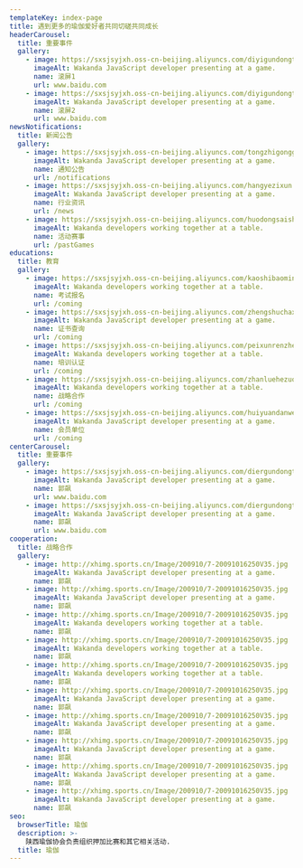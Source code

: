```yaml
---
templateKey: index-page
title: 遇到更多的瑜伽爱好者共同切磋共同成长
headerCarousel:
  title: 重要事件
  gallery:
    - image: https://sxsjsyjxh.oss-cn-beijing.aliyuncs.com/diyigundongtu1.jpeg?OSSAccessKeyId=TMP.3KkK8Ksark868gMQitRdR3oBxAHRhNQFmYzPvacLjVWDL2jsw6XNkKueJiho4YZd5YYLXrf6sNPn5rUsxkMjz1azWc15ow&Signature=irEYcR2AXQQhSbZeWOFZVZt9V9U%3D&versionId=CAEQDBiBgICkpum_sRciIDRiYjIwMTE4ZTI0OTRiZGFiYmFkMmYyNWU3M2RhZDA3&response-content-type=application%2Foctet-stream
      imageAlt: Wakanda JavaScript developer presenting at a game.
      name: 滚屏1
      url: www.baidu.com
    - image: https://sxsjsyjxh.oss-cn-beijing.aliyuncs.com/diyigundongtu2.jpeg?OSSAccessKeyId=TMP.3KkK8Ksark868gMQitRdR3oBxAHRhNQFmYzPvacLjVWDL2jsw6XNkKueJiho4YZd5YYLXrf6sNPn5rUsxkMjz1azWc15ow&Signature=9jcTmmPQR4hm35Js6TuUs42iEmM%3D&versionId=CAEQDBiBgIDsp.m_sRciIGM1MjViNTMwZWQ1MDQ4MzZhYzM5ZGMzNmUwZWQxM2Zm&response-content-type=application%2Foctet-stream
      imageAlt: Wakanda JavaScript developer presenting at a game.
      name: 滚屏2
      url: www.baidu.com
newsNotifications:
  title: 新闻公告
  gallery:
    - image: https://sxsjsyjxh.oss-cn-beijing.aliyuncs.com/tongzhigonggao.jpg?OSSAccessKeyId=TMP.3KfbGYierAJyt6uw9EujCdsXVqGrYHqcuVJAC2KWp6zJ9hGWHeAd6XyAhBxcZ5FGtpki2dXt9wUVHVvkEr56wggjiD8va1&Signature=vV2bGiFxCy85T%2F%2F9Wb3Jb1%2BtwgE%3D&versionId=CAEQDBiBgIDSo4nVsRciIDkyMzliNTkyNWM4MDRmNzViZmU5MzIxMWQ1MGNiZDEz&response-content-type=application%2Foctet-stream
      imageAlt: Wakanda JavaScript developer presenting at a game.
      name: 通知公告
      url: /notifications
    - image: https://sxsjsyjxh.oss-cn-beijing.aliyuncs.com/hangyezixun.jpeg?OSSAccessKeyId=TMP.3Kh4kQjFuMAET7Nj7UNJgnPxzVAKb8rsuS22vAx3MCPN78m8vznLYZNhYMAZrFrcrYz1e4HjdpgZ39NefMPcpeZX6CWSzX&Signature=h4fFzuMf%2Bty%2FDetK%2BW0J1yx%2F288%3D&versionId=CAEQDBiBgICs76bpsRciIDVhOWNjYTVlYjljZTQ5MjRiOTJmOWM2ZTk0NmMxZDA3&response-content-type=application%2Foctet-stream
      imageAlt: Wakanda JavaScript developer presenting at a game.
      name: 行业资讯
      url: /news
    - image: https://sxsjsyjxh.oss-cn-beijing.aliyuncs.com/huodongsaishi.jpg?OSSAccessKeyId=TMP.3KfbGYierAJyt6uw9EujCdsXVqGrYHqcuVJAC2KWp6zJ9hGWHeAd6XyAhBxcZ5FGtpki2dXt9wUVHVvkEr56wggjiD8va1&Signature=LGeWDsfIkfUS83cGaV6b4P7GXCg%3D&versionId=CAEQDBiBgMDSo4nVsRciIDAzMzNmZGNkYjQ3NzRkMDc4Mjk1M2M4Yzg4M2U0OTQz&response-content-type=application%2Foctet-stream
      imageAlt: Wakanda developers working together at a table.
      name: 活动赛事
      url: /pastGames
educations:
  title: 教育
  gallery:
    - image: https://sxsjsyjxh.oss-cn-beijing.aliyuncs.com/kaoshibaoming.jpg?OSSAccessKeyId=TMP.3KkK8Ksark868gMQitRdR3oBxAHRhNQFmYzPvacLjVWDL2jsw6XNkKueJiho4YZd5YYLXrf6sNPn5rUsxkMjz1azWc15ow&Signature=9or%2B6E5BewHO8%2FdikE6fzLo9rGQ%3D&versionId=CAEQDBiBgIC4pJKisRciIGFhMzQwYmQzNDViYjRhMTRiNGJhNjBmYTRlN2M1ZjA1&response-content-type=application%2Foctet-stream
      imageAlt: Wakanda developers working together at a table.
      name: 考试报名
      url: /coming
    - image: https://sxsjsyjxh.oss-cn-beijing.aliyuncs.com/zhengshuchaxun.jpg?OSSAccessKeyId=TMP.3KkK8Ksark868gMQitRdR3oBxAHRhNQFmYzPvacLjVWDL2jsw6XNkKueJiho4YZd5YYLXrf6sNPn5rUsxkMjz1azWc15ow&Signature=7USt23ezXMY1veei1c2hvxKzdzQ%3D&versionId=CAEQDBiBgID2qJKisRciIDIwNTc3N2ZkZjAwMjRjYzM4YjUzZDQxZmYzNTQ1OTkx&response-content-type=application%2Foctet-stream
      imageAlt: Wakanda JavaScript developer presenting at a game.
      name: 证书查询
      url: /coming
    - image: https://sxsjsyjxh.oss-cn-beijing.aliyuncs.com/peixunrenzheng.jpg?OSSAccessKeyId=TMP.3KkK8Ksark868gMQitRdR3oBxAHRhNQFmYzPvacLjVWDL2jsw6XNkKueJiho4YZd5YYLXrf6sNPn5rUsxkMjz1azWc15ow&Signature=vH5anCkpwnPGG3GKTrsSvB1ZZzQ%3D&versionId=CAEQDBiBgIDVppKisRciIDA0ZTRlYTcyOTk4ZjQ0Yjg5OWE0NGJiM2U3YWZjNzk4&response-content-type=application%2Foctet-stream
      imageAlt: Wakanda developers working together at a table.
      name: 培训认证
      url: /coming
    - image: https://sxsjsyjxh.oss-cn-beijing.aliyuncs.com/zhanluehezuo.jpg?OSSAccessKeyId=TMP.3KkK8Ksark868gMQitRdR3oBxAHRhNQFmYzPvacLjVWDL2jsw6XNkKueJiho4YZd5YYLXrf6sNPn5rUsxkMjz1azWc15ow&Signature=Dl31p9A15t538GdHD5W76BCk2uM%3D&versionId=CAEQDBiBgMDwqJKisRciIDUyNWIxYmI0OWEzODRlZTc4NjdhZmJmNGZmYTExZDEz&response-content-type=application%2Foctet-stream
      imageAlt: Wakanda developers working together at a table.
      name: 战略合作
      url: /coming
    - image: https://sxsjsyjxh.oss-cn-beijing.aliyuncs.com/huiyuandanwei.png?OSSAccessKeyId=TMP.3KkK8Ksark868gMQitRdR3oBxAHRhNQFmYzPvacLjVWDL2jsw6XNkKueJiho4YZd5YYLXrf6sNPn5rUsxkMjz1azWc15ow&Signature=yO50tph%2BPxYCCsMSHOErqUV1sY8%3D&versionId=CAEQDBiBgMCPpJKisRciIDYzZDg2NjdmN2E2NTQ2MDViZjE4ZDY5ZDRlNWU4YzJh&response-content-type=application%2Foctet-stream
      imageAlt: Wakanda JavaScript developer presenting at a game.
      name: 会员单位
      url: /coming
centerCarousel:
  title: 重要事件
  gallery:
    - image: https://sxsjsyjxh.oss-cn-beijing.aliyuncs.com/diergundongtu1.jpeg?3KkK8Ksark868gMQitRdR3oBxAHRhNQFmYzPvacLjVWDL2jsw6XNkKueJiho4YZd5YYLXrf6sNPn5rUsxkMjz1azWc15ow&Signature=rBwOw4ajL1HtejLUMVK3PCCqcgM%3D&versionId=CAEQDBiBgMCrpem_sRciIDU2NGE0NGM1MmM4NzQ3ZmI4YzViYjMwMzBlNmY1YjJl&response-content-type=application%2Foctet-stream
      imageAlt: Wakanda JavaScript developer presenting at a game.
      name: 郭飙
      url: www.baidu.com
    - image: https://sxsjsyjxh.oss-cn-beijing.aliyuncs.com/diergundongtu2.jpeg?OSSAccessKeyId=TMP.3KkK8Ksark868gMQitRdR3oBxAHRhNQFmYzPvacLjVWDL2jsw6XNkKueJiho4YZd5YYLXrf6sNPn5rUsxkMjz1azWc15ow&Signature=LHDbnZRID8pCIj31znjeCCIeDaQ%3D&versionId=CAEQDBiBgICwpem_sRciIDYzZjIyOTkzNWRjNDQ4MGU4MmZjODFiNDQwMzM3YTU4&response-content-type=application%2Foctet-stream
      imageAlt: Wakanda JavaScript developer presenting at a game.
      name: 郭飙
      url: www.baidu.com
cooperation:
  title: 战略合作
  gallery:
    - image: http://xhimg.sports.cn/Image/200910/7-20091016250V35.jpg
      imageAlt: Wakanda JavaScript developer presenting at a game.
      name: 郭飙
    - image: http://xhimg.sports.cn/Image/200910/7-20091016250V35.jpg
      imageAlt: Wakanda JavaScript developer presenting at a game.
      name: 郭飙
    - image: http://xhimg.sports.cn/Image/200910/7-20091016250V35.jpg
      imageAlt: Wakanda developers working together at a table.
      name: 郭飙
    - image: http://xhimg.sports.cn/Image/200910/7-20091016250V35.jpg
      imageAlt: Wakanda developers working together at a table.
      name: 郭飙
    - image: http://xhimg.sports.cn/Image/200910/7-20091016250V35.jpg
      imageAlt: Wakanda developers working together at a table.
      name: 郭飙
    - image: http://xhimg.sports.cn/Image/200910/7-20091016250V35.jpg
      imageAlt: Wakanda JavaScript developer presenting at a game.
      name: 郭飙
    - image: http://xhimg.sports.cn/Image/200910/7-20091016250V35.jpg
      imageAlt: Wakanda JavaScript developer presenting at a game.
      name: 郭飙
    - image: http://xhimg.sports.cn/Image/200910/7-20091016250V35.jpg
      imageAlt: Wakanda JavaScript developer presenting at a game.
      name: 郭飙
    - image: http://xhimg.sports.cn/Image/200910/7-20091016250V35.jpg
      imageAlt: Wakanda JavaScript developer presenting at a game.
      name: 郭飙
    - image: http://xhimg.sports.cn/Image/200910/7-20091016250V35.jpg
      imageAlt: Wakanda JavaScript developer presenting at a game.
      name: 郭飙
seo:
  browserTitle: 瑜伽
  description: >-
    陕西瑜伽协会负责组织押加比赛和其它相关活动.
  title: 瑜伽
---
```

